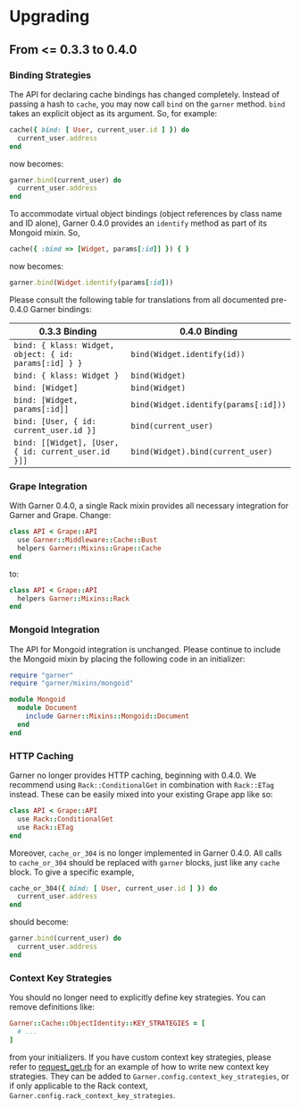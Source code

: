 Upgrading
=========

From <= 0.3.3 to 0.4.0
----------------------

### Binding Strategies

The API for declaring cache bindings has changed completely. Instead of passing a hash to `cache`, you may now call `bind` on the `garner` method. `bind` takes an explicit object as its argument. So, for example:

```ruby
cache({ bind: [ User, current_user.id ] }) do
  current_user.address
end
```

now becomes:
```ruby
garner.bind(current_user) do
  current_user.address
end
```

To accommodate virtual object bindings (object references by class name and ID alone), Garner 0.4.0 provides an `identify` method as part of its Mongoid mixin. So,

```ruby
cache({ :bind => [Widget, params[:id]] }) { }
```

now becomes:

```ruby
garner.bind(Widget.identify(params[:id]))
```

Please consult the following table for translations from all documented pre-0.4.0 Garner bindings:

| 0.3.3 Binding | 0.4.0 Binding |
|---------------|---------------|
| `bind: { klass: Widget, object: { id: params[:id] } }` | `bind(Widget.identify(id))` |
| `bind: { klass: Widget }` | `bind(Widget)` |
| `bind: [Widget]` | `bind(Widget)` |
| `bind: [Widget, params[:id]]` | `bind(Widget.identify(params[:id]))` |
| `bind: [User, { id: current_user.id }]` | `bind(current_user)` |
| `bind: [[Widget], [User, { id: current_user.id }]]` | `bind(Widget).bind(current_user)` |

### Grape Integration

With Garner 0.4.0, a single Rack mixin provides all necessary integration for Garner and Grape. Change:

```ruby
class API < Grape::API
  use Garner::Middleware::Cache::Bust
  helpers Garner::Mixins::Grape::Cache
end
```

to:

```ruby
class API < Grape::API
  helpers Garner::Mixins::Rack
end
```

### Mongoid Integration

The API for Mongoid integration is unchanged. Please continue to include the Mongoid mixin by placing the following code in an initializer:

```ruby
require "garner"
require "garner/mixins/mongoid"

module Mongoid
  module Document
    include Garner::Mixins::Mongoid::Document
  end
end
```

### HTTP Caching

Garner no longer provides HTTP caching, beginning with 0.4.0. We recommend using `Rack::ConditionalGet` in combination with `Rack::ETag` instead. These can be easily mixed into your existing Grape app like so:

```ruby
class API < Grape::API
  use Rack::ConditionalGet
  use Rack::ETag
end
```

Moreover, `cache_or_304` is no longer implemented in Garner 0.4.0. All calls to `cache_or_304` should be replaced with `garner` blocks, just like any `cache` block. To give a specific example,

```ruby
cache_or_304({ bind: [ User, current_user.id ] }) do
  current_user.address
end
```

should become:

```ruby
garner.bind(current_user) do
  current_user.address
end
```

### Context Key Strategies

You should no longer need to explicitly define key strategies. You can remove definitions like:

```ruby
Garner::Cache::ObjectIdentity::KEY_STRATEGIES = [
  # ...
]
```

from your initializers. If you have custom context key strategies, please refer to [request_get.rb](/artsy/garner/blob/master/lib/garner/strategies/context/key/request_get.rb) for an example of how to write new context key strategies. They can be added to `Garner.config.context_key_strategies`, or if only applicable to the Rack context, `Garner.config.rack_context_key_strategies`.
